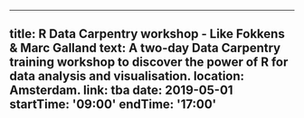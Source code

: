  ---
title: R Data Carpentry workshop - Like Fokkens & Marc Galland
text:  A two-day Data Carpentry training workshop to discover the power of R for data analysis and visualisation.
location: Amsterdam.
link: tba
date: 2019-05-01
startTime: '09:00'
endTime: '17:00'
---
